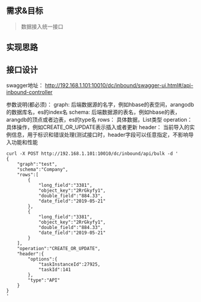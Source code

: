 ## 需求&目标
> 数据接入统一接口

## 实现思路



## 接口设计
swagger地址：
http://192.168.1.101:10010/dc/inbound/swagger-ui.html#/api-inbound-controller

参数说明(都必须)：
graph: 后端数据源的名字，例如hbase的表空间，arangodb的数据库名，es的index名
schema: 后端数据源的表名，例如hbase的表，arangdb的顶点或者边表，es的type名
rows： 具体数据，List<Map>类型
operation： 具体操作，例如CREATE_OR_UPDATE表示插入或者更新
header： 当前导入的实例信息，用于标识和错误处理(测试接口时，header字段可以任意指定，不影响导入功能和性能


```
curl -X POST http://192.168.1.101:10010/dc/inbound/api/bulk -d '
{
	"graph":"test",
    "schema":"Company",
	"rows":[
		{
			"long_field":"3381",
			"object_key":"2RrGkyfy1",
			"double_field":"884.33",
			"date_field":"2019-05-21"
		},
		{
			"long_field":"3381",
			"object_key":"2RrGkyfy1",
			"double_field":"884.33",
			"date_field":"2019-05-21"
		}
	],
    "operation":"CREATE_OR_UPDATE",
	"header":{
        "options":{
            "taskInstanceId":27925,
            "taskId":141
        },
        "type":"API"
    }
}
'
```

